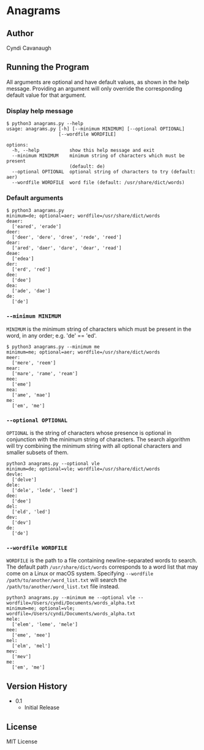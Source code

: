 # Anagrams

## Author

Cyndi Cavanaugh

## Running the Program

All arguments are optional and have default values, as shown in the help message. Providing an argument will only override the corresponding default value for that argument.

### Display help message

```
$ python3 anagrams.py --help
usage: anagrams.py [-h] [--minimum MINIMUM] [--optional OPTIONAL]
                   [--wordfile WORDFILE]

options:
  -h, --help           show this help message and exit
  --minimum MINIMUM    minimum string of characters which must be present
                       (default: de)
  --optional OPTIONAL  optional string of characters to try (default: aer)
  --wordfile WORDFILE  word file (default: /usr/share/dict/words)
```

### Default arguments

```
$ python3 anagrams.py       
minimum=de; optional=aer; wordfile=/usr/share/dict/words
deaer:
  ['eared', 'erade']
deer:
  ['deer', 'dere', 'dree', 'rede', 'reed']
dear:
  ['ared', 'daer', 'dare', 'dear', 'read']
deae:
  ['edea']
der:
  ['erd', 'red']
dee:
  ['dee']
dea:
  ['ade', 'dae']
de:
  ['de']
```

### `--minimum MINIMUM`

`MINIMUM` is the minimum string of characters which must be present in the word, in any order; e.g. 'de' == 'ed'.

```
$ python3 anagrams.py --minimum me  
minimum=me; optional=aer; wordfile=/usr/share/dict/words
meer:
  ['mere', 'reem']
mear:
  ['mare', 'rame', 'ream']
mee:
  ['eme']
mea:
  ['ame', 'mae']
me:
  ['em', 'me']
```

### `--optional OPTIONAL`

`OPTIONAL` is the string of characters whose presence is optional in conjunction with the minimum string of characters. The search algorithm will try combining the minimum string with all optional characters and smaller subsets of them.

```
python3 anagrams.py --optional vle
minimum=de; optional=vle; wordfile=/usr/share/dict/words
devle:
  ['delve']
dele:
  ['dele', 'lede', 'leed']
dee:
  ['dee']
del:
  ['eld', 'led']
dev:
  ['dev']
de:
  ['de']
```

### `--wordfile WORDFILE`

`WORDFILE` is the path to a file containing newline-separated words to search. The default path `/usr/share/dict/words` corresponds to a word list that may come on a Linux or macOS system. Specifying `--wordfile /path/to/another/word_list.txt` will search the `/path/to/another/word_list.txt` file instead. 

```
python3 anagrams.py --minimum me --optional vle --wordfile=/Users/cyndi/Documents/words_alpha.txt
minimum=me; optional=vle; wordfile=/Users/cyndi/Documents/words_alpha.txt
mele:
  ['elem', 'leme', 'mele']
mee:
  ['eme', 'mee']
mel:
  ['elm', 'mel']
mev:
  ['mev']
me:
  ['em', 'me']
```

## Version History

* 0.1
    * Initial Release

## License

MIT License
